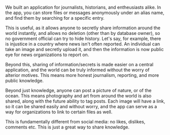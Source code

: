 We built an application for journalists, historians, and entheusiasts alike. In the app, you can store files or messages anonymously under an alias name, and find them by searching for a specific entry.

This is useful, as it allows anyone to secretly share information around the world instantly, and allows no deletion (other than by database owner), so no government official can try to hide history. Let's say, for example, there is injustice in a country where news isn't often reported. An individual can take an image and secretly upload it, and then the information is now public eye for news organizations to report on.

Beyond this, sharing of information/secrets is made easier on a central application, and the world can be truly informed without the worry of alterior motives. This means more honest journalism, reporting, and more public knowledge.

Beyond just knowledge, anyone can post a picture of nature, or of the ocean. This means photography and art from around the world is also shared, along with the future ability to tag posts. Each image will have a link, so it can be shared easily and without worry, and the app can serve as a way for organizations to link to certain files as well.

This is fundamentally different from social media: no likes, dislikes, comments etc. This is just a great way to share knowledge.
